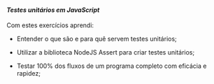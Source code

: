 #### _Testes unitários em JavaScript_

Com estes exercícios aprendi:

-   Entender o que são e para quê servem testes unitários;
    
-   Utilizar a biblioteca NodeJS Assert para criar testes unitários;
    
-   Testar 100% dos fluxos de um programa completo com eficácia e rapidez;